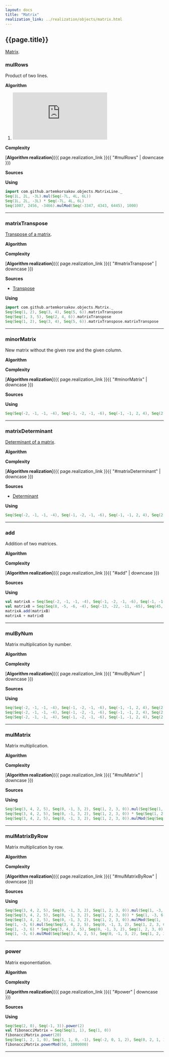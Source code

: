 ```yaml
---
layout: docs
title: "Matrix"
realization_link: ../realization/objects/matrix.html
---
```


## {{page.title}}
[Matrix](https://en.wikipedia.org/wiki/Matrix_multiplication).

### mulRows
Product of two lines.

**Algorithm**
1. ![formula](http://latex.codecogs.com/svg.latex?%7Bproduct=a_%7Bi1%7Db_%7B1j%7D&plus;a_%7Bi2%7Db_%7B2j%7D&plus;%5Ccdots%20&plus;a_%7Bin%7Db_%7Bnj%7D=%5Csum%20_%7Bk=1%7D%5E%7Bn%7Da_%7Bik%7Db_%7Bkj%7D%7D)

**Complexity** 
     
[**Algorithm realization**]({{ page.realization_link }}{{ "#mulRows" | downcase }})

**Sources** 

**Using**
```scala mdoc
import com.github.artemkorsakov.objects.MatrixLine._
Seq(1L, 2L, -3L).mul(Seq(-7L, 4L, 6L)) 
Seq(1L, 2L, -3L) * Seq(-7L, 4L, 6L) 
Seq(1007, 2456, -3466).mulMod(Seq(-3347, 4343, 6445), 1000)
```

---

### matrixTranspose
[Transpose of a matrix](https://en.wikipedia.org/wiki/Transpose).

**Algorithm**

**Complexity** 
     
[**Algorithm realization**]({{ page.realization_link }}{{ "#matrixTranspose" | downcase }})

**Sources** 
- [Transpose](https://en.wikipedia.org/wiki/Transpose)

**Using**
```scala mdoc
import com.github.artemkorsakov.objects.Matrix._
Seq(Seq(1, 2), Seq(3, 4), Seq(5, 6)).matrixTranspose
Seq(Seq(1, 3, 5), Seq(2, 4, 6)).matrixTranspose
Seq(Seq(1, 2), Seq(3, 4), Seq(5, 6)).matrixTranspose.matrixTranspose
```

---

### minorMatrix
New matrix without the given row and the given column.

**Algorithm**

**Complexity** 
     
[**Algorithm realization**]({{ page.realization_link }}{{ "#minorMatrix" | downcase }})

**Sources** 

**Using**
```scala mdoc
Seq(Seq(-2, -1, -1, -4), Seq(-1, -2, -1, -6), Seq(-1, -1, 2, 4), Seq(2, 1, -3, -8)).minorMatrix(1, 2)
```

---

### matrixDeterminant
[Determinant of a matrix](https://en.wikipedia.org/wiki/Determinant).

**Algorithm**

**Complexity** 
     
[**Algorithm realization**]({{ page.realization_link }}{{ "#matrixDeterminant" | downcase }})

**Sources** 
- [Determinant](https://en.wikipedia.org/wiki/Determinant)

**Using**
```scala mdoc
Seq(Seq(-2, -1, -1, -4), Seq(-1, -2, -1, -6), Seq(-1, -1, 2, 4), Seq(2, 1, -3, -8)).matrixDeterminant
```

---

### add
Addition of two matrices.

**Algorithm**

**Complexity** 
     
[**Algorithm realization**]({{ page.realization_link }}{{ "#add" | downcase }})

**Sources** 

**Using**
```scala mdoc
val matrixA = Seq(Seq(-2, -1, -1, -4), Seq(-1, -2, -1, -6), Seq(-1, -1, 2, 4), Seq(2, 1, -3, -8))
val matrixB = Seq(Seq(8, -5, -6, -4), Seq(-13, -22, -11, -65), Seq(45, 45, 34, 35), Seq(23, 12, -33, -82))
matrixA.add(matrixB)
matrixA + matrixB
```

---

### mulByNum
Matrix multiplication by number.

**Algorithm**

**Complexity** 
     
[**Algorithm realization**]({{ page.realization_link }}{{ "#mulByNum" | downcase }})

**Sources** 

**Using**
```scala mdoc
Seq(Seq(-2, -1, -1, -4), Seq(-1, -2, -1, -6), Seq(-1, -1, 2, 4), Seq(2, 1, -3, -8)).mul(7)
Seq(Seq(-2, -1, -1, -4), Seq(-1, -2, -1, -6), Seq(-1, -1, 2, 4), Seq(2, 1, -3, -8)) * 8
Seq(Seq(-2, -1, -1, -4), Seq(-1, -2, -1, -6), Seq(-1, -1, 2, 4), Seq(2, 1, -3, -8)).mulMod(10, 11)
```

---

### mulMatrix
Matrix multiplication.

**Algorithm**

**Complexity** 
     
[**Algorithm realization**]({{ page.realization_link }}{{ "#mulMatrix" | downcase }})

**Sources** 

**Using**
```scala mdoc
Seq(Seq(3, 4, 2, 5), Seq(0, -1, 3, 2), Seq(1, 2, 3, 0)).mul(Seq(Seq(1, 2, 3), Seq(-3, 5, 4), Seq(6, 2, 1), Seq(1, -1, 0)))
Seq(Seq(3, 4, 2, 5), Seq(0, -1, 3, 2), Seq(1, 2, 3, 0)) * Seq(Seq(1, 2, 3), Seq(-3, 5, 4), Seq(6, 2, 1), Seq(1, -1, 0))
Seq(Seq(3, 4, 2, 5), Seq(0, -1, 3, 2), Seq(1, 2, 3, 0)).mulMod(Seq(Seq(1, 2, 3), Seq(-3, 5, 4), Seq(6, 2, 1), Seq(1, -1, 0)), 7)
```

---

### mulMatrixByRow
Matrix multiplication by row.

**Algorithm**

**Complexity** 
     
[**Algorithm realization**]({{ page.realization_link }}{{ "#mulMatrixByRow" | downcase }})

**Sources** 

**Using**
```scala mdoc
Seq(Seq(3, 4, 2, 5), Seq(0, -1, 3, 2), Seq(1, 2, 3, 0)).mul(Seq(1, -3, 6, 1))
Seq(Seq(3, 4, 2, 5), Seq(0, -1, 3, 2), Seq(1, 2, 3, 0)) * Seq(1, -3, 6, 1)
Seq(Seq(3, 4, 2, 5), Seq(0, -1, 3, 2), Seq(1, 2, 3, 0)).mulMod(Seq(1, -3, 6, 1), 7)
Seq(1, -3, 6).mul(Seq(Seq(3, 4, 2, 5), Seq(0, -1, 3, 2), Seq(1, 2, 3, 0)))
Seq(1, -3, 6) * Seq(Seq(3, 4, 2, 5), Seq(0, -1, 3, 2), Seq(1, 2, 3, 0))
Seq(1, -3, 6).mulMod(Seq(Seq(3, 4, 2, 5), Seq(0, -1, 3, 2), Seq(1, 2, 3, 0)), 7)
```

---

### power
Matrix exponentiation.

**Algorithm**

**Complexity** 
     
[**Algorithm realization**]({{ page.realization_link }}{{ "#power" | downcase }})

**Sources** 

**Using**
```scala mdoc
Seq(Seq(2, 0), Seq(-1, 3)).power(2)
val fibonacciMatrix = Seq(Seq(1, 1), Seq(1, 0))
fibonacciMatrix.power(20)
Seq(Seq(1, 2, 1, 0), Seq(1, 1, 0, -1), Seq(-2, 0, 1, 2), Seq(0, 2, 1, 1)).power(100)
fibonacciMatrix.powerMod(50, 1000000)
```

---
